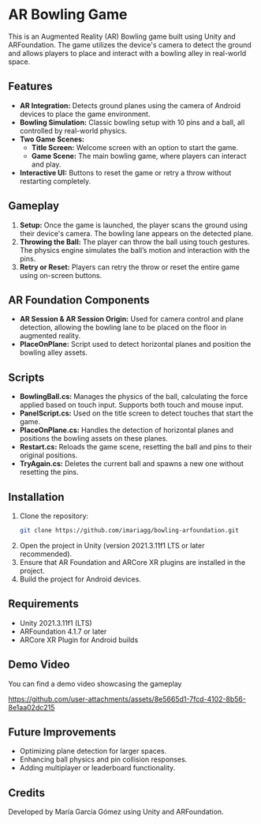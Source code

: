 
# AR Bowling Game

This is an Augmented Reality (AR) Bowling game built using Unity and ARFoundation. The game utilizes the device's camera to detect the ground and allows players to place and interact with a bowling alley in real-world space.

## Features
- **AR Integration:** Detects ground planes using the camera of Android devices to place the game environment.
- **Bowling Simulation:** Classic bowling setup with 10 pins and a ball, all controlled by real-world physics.
- **Two Game Scenes:**
  - **Title Screen:** Welcome screen with an option to start the game.
  - **Game Scene:** The main bowling game, where players can interact and play.
- **Interactive UI:** Buttons to reset the game or retry a throw without restarting completely.
  
## Gameplay
1. **Setup:** Once the game is launched, the player scans the ground using their device's camera. The bowling lane appears on the detected plane.
2. **Throwing the Ball:** The player can throw the ball using touch gestures. The physics engine simulates the ball’s motion and interaction with the pins.
3. **Retry or Reset:** Players can retry the throw or reset the entire game using on-screen buttons.

## AR Foundation Components
- **AR Session & AR Session Origin:** Used for camera control and plane detection, allowing the bowling lane to be placed on the floor in augmented reality.
- **PlaceOnPlane:** Script used to detect horizontal planes and position the bowling alley assets.

## Scripts
- **BowlingBall.cs:** Manages the physics of the ball, calculating the force applied based on touch input. Supports both touch and mouse input.
- **PanelScript.cs:** Used on the title screen to detect touches that start the game.
- **PlaceOnPlane.cs:** Handles the detection of horizontal planes and positions the bowling assets on these planes.
- **Restart.cs:** Reloads the game scene, resetting the ball and pins to their original positions.
- **TryAgain.cs:** Deletes the current ball and spawns a new one without resetting the pins.

## Installation
1. Clone the repository:
   ```bash
   git clone https://github.com/imariagg/bowling-arfoundation.git
   ```
2. Open the project in Unity (version 2021.3.11f1 LTS or later recommended).
3. Ensure that AR Foundation and ARCore XR plugins are installed in the project.
4. Build the project for Android devices.

## Requirements
- Unity 2021.3.11f1 (LTS)
- ARFoundation 4.1.7 or later
- ARCore XR Plugin for Android builds

## Demo Video
You can find a demo video showcasing the gameplay 

https://github.com/user-attachments/assets/8e5665d1-7fcd-4102-8b56-8e1aa02dc215

## Future Improvements
- Optimizing plane detection for larger spaces.
- Enhancing ball physics and pin collision responses.
- Adding multiplayer or leaderboard functionality.

## Credits
Developed by María García Gómez using Unity and ARFoundation.
